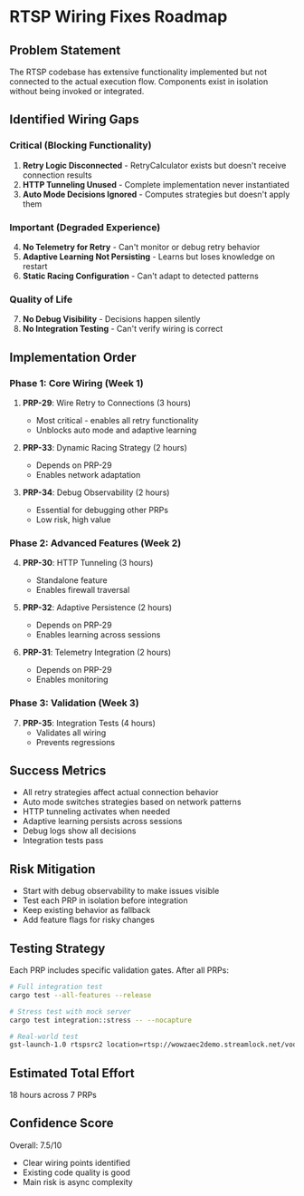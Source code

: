 # RTSP Wiring Fixes Roadmap

## Problem Statement
The RTSP codebase has extensive functionality implemented but not connected to the actual execution flow. Components exist in isolation without being invoked or integrated.

## Identified Wiring Gaps

### Critical (Blocking Functionality)
1. **Retry Logic Disconnected** - RetryCalculator exists but doesn't receive connection results
2. **HTTP Tunneling Unused** - Complete implementation never instantiated
3. **Auto Mode Decisions Ignored** - Computes strategies but doesn't apply them

### Important (Degraded Experience)
4. **No Telemetry for Retry** - Can't monitor or debug retry behavior
5. **Adaptive Learning Not Persisting** - Learns but loses knowledge on restart
6. **Static Racing Configuration** - Can't adapt to detected patterns

### Quality of Life
7. **No Debug Visibility** - Decisions happen silently
8. **No Integration Testing** - Can't verify wiring is correct

## Implementation Order

### Phase 1: Core Wiring (Week 1)
1. **PRP-29**: Wire Retry to Connections (3 hours)
   - Most critical - enables all retry functionality
   - Unblocks auto mode and adaptive learning
   
2. **PRP-33**: Dynamic Racing Strategy (2 hours)
   - Depends on PRP-29
   - Enables network adaptation

3. **PRP-34**: Debug Observability (2 hours)
   - Essential for debugging other PRPs
   - Low risk, high value

### Phase 2: Advanced Features (Week 2)
4. **PRP-30**: HTTP Tunneling (3 hours)
   - Standalone feature
   - Enables firewall traversal
   
5. **PRP-32**: Adaptive Persistence (2 hours)
   - Depends on PRP-29
   - Enables learning across sessions

6. **PRP-31**: Telemetry Integration (2 hours)
   - Depends on PRP-29
   - Enables monitoring

### Phase 3: Validation (Week 3)
7. **PRP-35**: Integration Tests (4 hours)
   - Validates all wiring
   - Prevents regressions

## Success Metrics
- All retry strategies affect actual connection behavior
- Auto mode switches strategies based on network patterns
- HTTP tunneling activates when needed
- Adaptive learning persists across sessions
- Debug logs show all decisions
- Integration tests pass

## Risk Mitigation
- Start with debug observability to make issues visible
- Test each PRP in isolation before integration
- Keep existing behavior as fallback
- Add feature flags for risky changes

## Testing Strategy
Each PRP includes specific validation gates. After all PRPs:
```bash
# Full integration test
cargo test --all-features --release

# Stress test with mock server
cargo test integration::stress -- --nocapture

# Real-world test
gst-launch-1.0 rtspsrc2 location=rtsp://wowzaec2demo.streamlock.net/vod/mp4:BigBuckBunny_115k.mp4 retry-strategy=auto ! decodebin ! autovideosink
```

## Estimated Total Effort
18 hours across 7 PRPs

## Confidence Score
Overall: 7.5/10
- Clear wiring points identified
- Existing code quality is good
- Main risk is async complexity
